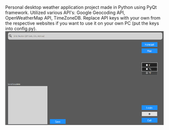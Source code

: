 Personal desktop weather application project made in Python using PyQt framework.
Utilized various API's: Google Geocoding API, OpenWeatherMap API, TimeZoneDB.
Replace API keys with your own from the respective websites if you want to use it on your own PC (put the keys into config.py).
![](https://github.com/Austin0417/Python-Weather-App/blob/main/WeatherApp.gif)
